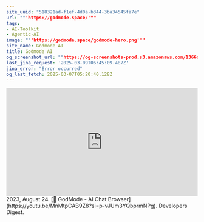```yaml
---
site_uuid: "518321ad-f1ef-4d0a-b344-3ba34545fa7e"
url: ""'https://godmode.space/'""
tags:
- AI-Toolkit
- Agentic-AI
image: ""'https://godmode.space/godmode-hero.png'""
site_name: Godmode AI
title: Godmode AI
og_screenshot_url: ""https://og-screenshots-prod.s3.amazonaws.com/1366x768/80/false/3c026738252497019b79efccf91d295c0de058d4691366f5dd4273e2bfb7906c.jpeg""
last_jina_request: '2025-03-09T06:45:09.487Z'
jina_error: "Error occurred"
og_last_fetch: 2025-03-07T05:20:40.128Z
---
```

<iframe 
  style="aspect-ratio:16/9;width:100%;height:auto" 
  src="https://www.youtube.com/embed/MnMtpCAB9Z8?si=p-vJUm3YQbprmNPg" 
  title="YouTube video player" 
  frameborder="0" 
  allow="accelerometer; autoplay; clipboard-write; encrypted-media; gyroscope; picture-in-picture; web-share" 
  referrerpolicy="strict-origin-when-cross-origin" 
  allowfullscreen
></iframe>
2023, August 24. [🐣 GodMode - AI Chat Browser](https://youtu.be/MnMtpCAB9Z8?si=p-vJUm3YQbprmNPg). Developers Digest.
